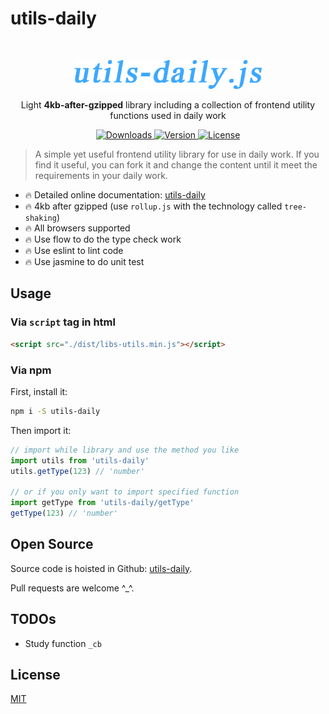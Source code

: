 # utils-daily

<br />

<p align="center">
  <a href="#" rel="noopener noreferrer">
    <img width="300" src="https://github.com/Yakima-Teng/utils-daily/raw/master/assets/logo.png" alt="utils-daily.js">
  </a>
</p>

<p align="center"> Light <b>4kb-after-gzipped</b> library including a collection of frontend utility functions used in daily work</p>

<p align="center">
  <a href="https://npmcharts.com/compare/utils-daily?minimal=true">
    <img src="https://img.shields.io/npm/dm/utils-daily.svg" alt="Downloads">
  </a>
  <a href="https://www.npmjs.com/package/utils-daily">
    <img src="https://img.shields.io/npm/v/utils-daily.svg" alt="Version">
  </a>
  <a href="https://www.npmjs.com/package/utils-daily">
    <img src="https://img.shields.io/npm/l/utils-daily.svg" alt="License">
  </a>
</p>

> A simple yet useful frontend utility library for use in daily work. If you find it useful, you can fork it and change the content until it meet the requirements in your daily work.


* 🔥 Detailed online documentation: [utils-daily](http://www.lookmaths.com/)
* 🔥 4kb after gzipped (use `rollup.js` with the technology called `tree-shaking`)
* 🔥 All browsers supported
* 🔥 Use flow to do the type check work
* 🔥 Use eslint to lint code
* 🔥 Use jasmine to do unit test


## Usage

### Via `script` tag in html

```html
<script src="./dist/libs-utils.min.js"></script>
```

### Via npm

First, install it:

```bash
npm i -S utils-daily
```

Then import it:

```javascript
// import while library and use the method you like
import utils from 'utils-daily'
utils.getType(123) // 'number'

// or if you only want to import specified function
import getType from 'utils-daily/getType'
getType(123) // 'number'
```


## Open Source

Source code is hoisted in Github: [utils-daily](https://github.com/Yakima-Teng/utils-daily).

Pull requests are welcome ^_^.


## TODOs

- Study function `_cb`


## License

[MIT](./LICENSE)
